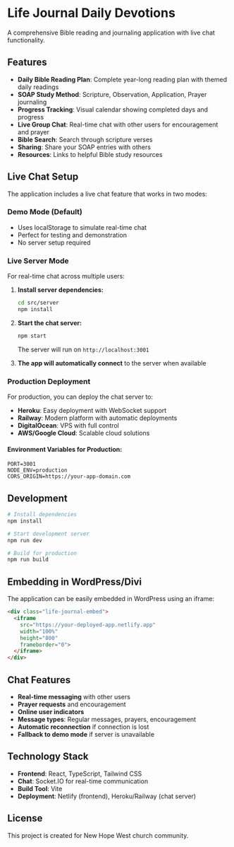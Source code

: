 # Life Journal Daily Devotions

A comprehensive Bible reading and journaling application with live chat functionality.

## Features

- **Daily Bible Reading Plan**: Complete year-long reading plan with themed daily readings
- **SOAP Study Method**: Scripture, Observation, Application, Prayer journaling
- **Progress Tracking**: Visual calendar showing completed days and progress
- **Live Group Chat**: Real-time chat with other users for encouragement and prayer
- **Bible Search**: Search through scripture verses
- **Sharing**: Share your SOAP entries with others
- **Resources**: Links to helpful Bible study resources

## Live Chat Setup

The application includes a live chat feature that works in two modes:

### Demo Mode (Default)
- Uses localStorage to simulate real-time chat
- Perfect for testing and demonstration
- No server setup required

### Live Server Mode
For real-time chat across multiple users:

1. **Install server dependencies:**
   ```bash
   cd src/server
   npm install
   ```

2. **Start the chat server:**
   ```bash
   npm start
   ```
   The server will run on `http://localhost:3001`

3. **The app will automatically connect** to the server when available

### Production Deployment

For production, you can deploy the chat server to:
- **Heroku**: Easy deployment with WebSocket support
- **Railway**: Modern platform with automatic deployments
- **DigitalOcean**: VPS with full control
- **AWS/Google Cloud**: Scalable cloud solutions

#### Environment Variables for Production:
```
PORT=3001
NODE_ENV=production
CORS_ORIGIN=https://your-app-domain.com
```

## Development

```bash
# Install dependencies
npm install

# Start development server
npm run dev

# Build for production
npm run build
```

## Embedding in WordPress/Divi

The application can be easily embedded in WordPress using an iframe:

```html
<div class="life-journal-embed">
  <iframe 
    src="https://your-deployed-app.netlify.app" 
    width="100%" 
    height="800"
    frameborder="0">
  </iframe>
</div>
```

## Chat Features

- **Real-time messaging** with other users
- **Prayer requests** and encouragement
- **Online user indicators**
- **Message types**: Regular messages, prayers, encouragement
- **Automatic reconnection** if connection is lost
- **Fallback to demo mode** if server is unavailable

## Technology Stack

- **Frontend**: React, TypeScript, Tailwind CSS
- **Chat**: Socket.IO for real-time communication
- **Build Tool**: Vite
- **Deployment**: Netlify (frontend), Heroku/Railway (chat server)

## License

This project is created for New Hope West church community.